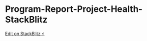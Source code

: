 # Program-Report-Project-Health-StackBlitz

[Edit on StackBlitz ⚡️](https://stackblitz.com/edit/react-sknqrf)